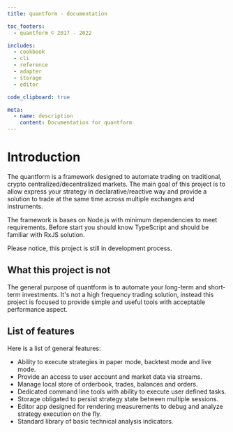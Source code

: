 ```yaml
---
title: quantform - documentation

toc_footers:
  - quantform © 2017 - 2022

includes:
  - cookbook
  - cli
  - reference
  - adapter
  - storage
  - editor

code_clipboard: true

meta:
  - name: description
    content: Documentation for quantform
---
```


# Introduction

The quantform is a framework designed to automate trading on traditional, crypto centralized/decentralized markets. The main goal of this project is to allow express your strategy in declarative/reactive way and provide a solution to trade at the same time across multiple exchanges and instruments.

The framework is bases on Node.js with minimum dependencies to meet requirements. Before start you should know TypeScript and should be familiar with RxJS solution.

Please notice, this project is still in development process.

## What this project is not

The general purpose of quantform is to automate your long-term and short-term investments. It's not a high frequency trading solution, instead this project is focused to provide simple and useful tools with acceptable performance aspect.

## List of features

Here is a list of general features:

- Ability to execute strategies in paper mode, backtest mode and live mode.
- Provide an access to user account and market data via streams.
- Manage local store of orderbook, trades, balances and orders.
- Dedicated command line tools with ability to execute user defined tasks.
- Storage obligated to persist strategy state between multiple sessions.
- Editor app designed for rendering measurements to debug and analyze strategy execution on the fly.
- Standard library of basic technical analysis indicators.
